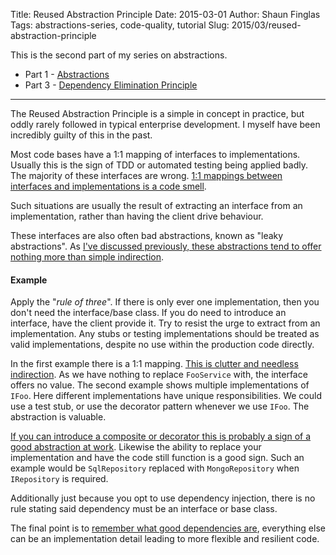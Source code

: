 Title: Reused Abstraction Principle
Date: 2015-03-01
Author: Shaun Finglas
Tags: abstractions-series, code-quality, tutorial
Slug: 2015/03/reused-abstraction-principle

This is the second part of my series on abstractions.

-   Part 1 -
    [Abstractions](http://blog.shaunfinglas.co.uk/2015/02/abstractions.html)
-   Part 3 - [Dependency Elimination
    Principle](http://blog.shaunfinglas.co.uk/2015/03/dependency-elimination-principle.html)

------------------------------------------------------------------------

The Reused Abstraction Principle is a simple in concept in practice, but
oddly rarely followed in typical enterprise development. I myself have
been incredibly guilty of this in the past.

Most code bases have a 1:1 mapping of interfaces to implementations.
Usually this is the sign of TDD or automated testing being applied
badly. The majority of these interfaces are wrong. [1:1 mappings between
interfaces and implementations is a code
smell](http://blog.ploeh.dk/2010/12/02/Interfacesarenotabstractions/).

Such situations are usually the result of extracting an interface from
an implementation, rather than having the client drive behaviour.

These interfaces are also often bad abstractions, known as "leaky
abstractions". As [I've discussed previously, these abstractions tend to
offer nothing more than simple
indirection](http://blog.shaunfinglas.co.uk/2015/02/abstractions.html).

#### Example

Apply the "*rule of three*". If there is only ever one implementation,
then you don't need the interface/base class. If you do need to
introduce an interface, have the client provide it. Try to resist the
urge to extract from an implementation. Any stubs or testing
implementations should be treated as valid implementations, despite no
use within the production code directly.

<script src="https://gist.github.com/Finglas/53d16d4bcadaa6eda702.js"></script>
In the first example there is a 1:1 mapping. [This is clutter and
needless
indirection](http://www.codemanship.co.uk/parlezuml/blog/?postid=934).
As we have nothing to replace `FooService` with, the interface offers no
value. The second example shows multiple implementations of `IFoo`. Here
different implementations have unique responsibilities. We could use a
test stub, or use the decorator pattern whenever we use `IFoo`. The
abstraction is valuable.

[If you can introduce a composite or decorator this is probably a sign
of a good abstraction at
work](http://blog.ploeh.dk/2010/12/03/Towardsbetterabstractions/).
Likewise the ability to replace your implementation and have the code
still function is a good sign. Such an example would be `SqlRepository`
replaced with `MongoRepository` when `IRepository` is required.

Additionally just because you opt to use dependency injection, there is
no rule stating said dependency must be an interface or base class.

The final point is to [remember what good dependencies
are](http://blog.shaunfinglas.co.uk/2014/12/limit-amount-of-dependencies-you-use.html),
everything else can be an implementation detail leading to more flexible
and resilient code.